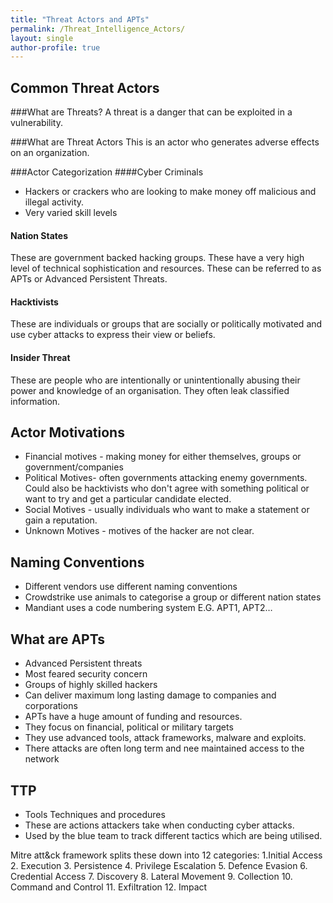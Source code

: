 ```yaml
---
title: "Threat Actors and APTs"
permalink: /Threat_Intelligence_Actors/
layout: single
author-profile: true
---
```


## Common Threat Actors

###What are Threats?
A threat is a danger that can be exploited in a vulnerability.

###What are Threat Actors
This is an actor who generates adverse effects on an organization.

###Actor Categorization
####Cyber Criminals
- Hackers or crackers who are looking to make money off malicious and illegal activity.
- Very varied skill levels

#### Nation States
These are government backed hacking groups. These have a very high level of technical sophistication and resources. These can be referred to as APTs or Advanced Persistent Threats.

#### Hacktivists
These are individuals or groups that are socially or politically motivated and use cyber attacks to express their view or beliefs.

#### Insider Threat
These are people who are intentionally or unintentionally abusing their power and knowledge of an organisation. They often leak classified information.

## Actor Motivations
- Financial motives - making money for either themselves, groups or government/companies
- Political Motives- often governments attacking enemy governments. Could also be hacktivists who don't agree with something political or want to try and get a particular candidate elected.
- Social Motives - usually individuals who want to make a statement or gain a reputation.
- Unknown Motives - motives of the hacker are not clear.

## Naming Conventions
- Different vendors use different naming conventions
- Crowdstrike use animals to categorise a group or different nation states
- Mandiant uses a code numbering system E.G. APT1, APT2…

## What are APTs
- Advanced Persistent threats
- Most feared security concern
- Groups of highly skilled hackers
- Can deliver maximum long lasting damage to companies and corporations
- APTs have a huge amount of funding and resources.
- They focus on financial, political or military targets
- They use advanced tools, attack frameworks, malware and exploits.
- There attacks are often long term and nee maintained access to the network

## TTP
- Tools Techniques and procedures
- These are actions attackers take when conducting cyber attacks.
- Used by the blue team to track different tactics which are being utilised.

Mitre att&ck framework splits these down into 12 categories:
1.Initial Access
2. Execution
3. Persistence
4. Privilege Escalation
5. Defence Evasion
6. Credential Access
7. Discovery
8. Lateral Movement
9. Collection
10. Command and Control
11. Exfiltration
12. Impact
